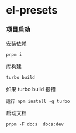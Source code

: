 # el-presets
### 项目启动
安装依赖
```
pnpm i
```
库构建
```
turbo build
```
如果 turbo build 报错
```
运行 npm install -g turbo
```
启动文档
```
pnpm -F docs  docs:dev
```
